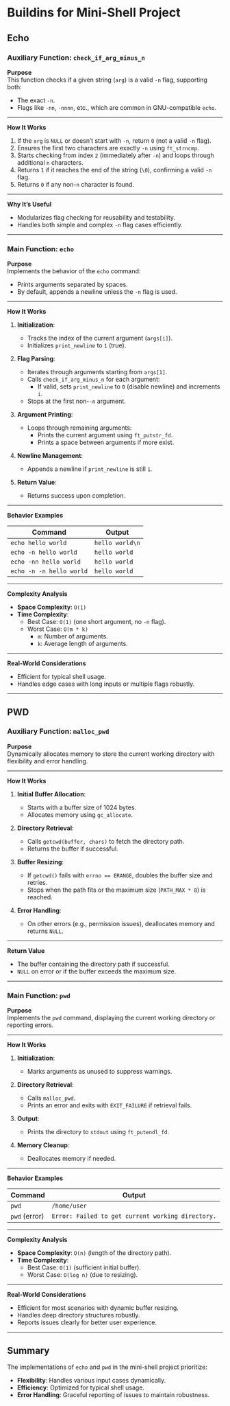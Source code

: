 # Buildins for Mini-Shell Project

## Echo

### Auxiliary Function: `check_if_arg_minus_n`

**Purpose**  
This function checks if a given string (`arg`) is a valid `-n` flag, supporting both:  
- The exact `-n`.  
- Flags like `-nn`, `-nnnn`, etc., which are common in GNU-compatible `echo`.

---

**How It Works**  
1. If the `arg` is `NULL` or doesn’t start with `-n`, return `0` (not a valid `-n` flag).  
2. Ensures the first two characters are exactly `-n` using `ft_strncmp`.  
3. Starts checking from index `2` (immediately after `-n`) and loops through additional `n` characters.  
4. Returns `1` if it reaches the end of the string (`\0`), confirming a valid `-n` flag.  
5. Returns `0` if any non-`n` character is found.

---

**Why It’s Useful**  
- Modularizes flag checking for reusability and testability.  
- Handles both simple and complex `-n` flag cases efficiently.

---

### Main Function: `echo`

**Purpose**  
Implements the behavior of the `echo` command:  
- Prints arguments separated by spaces.  
- By default, appends a newline unless the `-n` flag is used.

---

**How It Works**  
1. **Initialization**:  
   - Tracks the index of the current argument (`args[i]`).  
   - Initializes `print_newline` to `1` (true).  

2. **Flag Parsing**:  
   - Iterates through arguments starting from `args[1]`.  
   - Calls `check_if_arg_minus_n` for each argument:  
     - If valid, sets `print_newline` to `0` (disable newline) and increments `i`.  
   - Stops at the first non-`-n` argument.  

3. **Argument Printing**:  
   - Loops through remaining arguments:  
     - Prints the current argument using `ft_putstr_fd`.  
     - Prints a space between arguments if more exist.  

4. **Newline Management**:  
   - Appends a newline if `print_newline` is still `1`.  

5. **Return Value**:  
   - Returns success upon completion.

---

**Behavior Examples**

| Command                  | Output        |
|--------------------------|---------------|
| `echo hello world`       | `hello world\n` |
| `echo -n hello world`    | `hello world` |
| `echo -nn hello world`   | `hello world` |
| `echo -n -n hello world` | `hello world` |

---

**Complexity Analysis**  
- **Space Complexity**: `O(1)`  
- **Time Complexity**:  
  - Best Case: `O(1)` (one short argument, no `-n` flag).  
  - Worst Case: `O(m * k)`  
    - `m`: Number of arguments.  
    - `k`: Average length of arguments.

---

**Real-World Considerations**  
- Efficient for typical shell usage.  
- Handles edge cases with long inputs or multiple flags robustly.

---

## PWD

### Auxiliary Function: `malloc_pwd`

**Purpose**  
Dynamically allocates memory to store the current working directory with flexibility and error handling.

---

**How It Works**  
1. **Initial Buffer Allocation**:  
   - Starts with a buffer size of 1024 bytes.  
   - Allocates memory using `gc_allocate`.  

2. **Directory Retrieval**:  
   - Calls `getcwd(buffer, chars)` to fetch the directory path.  
   - Returns the buffer if successful.

3. **Buffer Resizing**:  
   - If `getcwd()` fails with `errno == ERANGE`, doubles the buffer size and retries.  
   - Stops when the path fits or the maximum size (`PATH_MAX * 8`) is reached.  

4. **Error Handling**:  
   - On other errors (e.g., permission issues), deallocates memory and returns `NULL`.  

---

**Return Value**  
- The buffer containing the directory path if successful.  
- `NULL` on error or if the buffer exceeds the maximum size.

---

### Main Function: `pwd`

**Purpose**  
Implements the `pwd` command, displaying the current working directory or reporting errors.

---

**How It Works**  
1. **Initialization**:  
   - Marks arguments as unused to suppress warnings.  

2. **Directory Retrieval**:  
   - Calls `malloc_pwd`.  
   - Prints an error and exits with `EXIT_FAILURE` if retrieval fails.

3. **Output**:  
   - Prints the directory to `stdout` using `ft_putendl_fd`.  

4. **Memory Cleanup**:  
   - Deallocates memory if needed.

---

**Behavior Examples**

| Command         | Output                                   |
|------------------|-----------------------------------------|
| `pwd`           | `/home/user`                            |
| `pwd` (error)   | `Error: Failed to get current working directory.` |

---

**Complexity Analysis**  
- **Space Complexity**: `O(n)` (length of the directory path).  
- **Time Complexity**:  
  - Best Case: `O(1)` (sufficient initial buffer).  
  - Worst Case: `O(log n)` (due to resizing).

---

**Real-World Considerations**  
- Efficient for most scenarios with dynamic buffer resizing.  
- Handles deep directory structures robustly.  
- Reports issues clearly for better user experience.

---

## Summary

The implementations of `echo` and `pwd` in the mini-shell project prioritize:  
- **Flexibility**: Handles various input cases dynamically.  
- **Efficiency**: Optimized for typical shell usage.  
- **Error Handling**: Graceful reporting of issues to maintain robustness.

